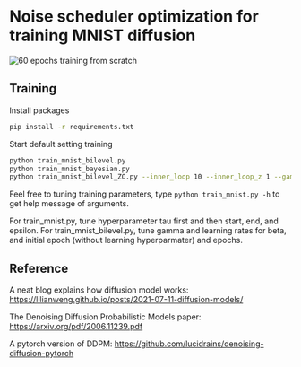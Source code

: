 # Noise scheduler optimization for training MNIST diffusion
![60 epochs training from scratch](assets/demo.gif "60 epochs training from scratch")

## Training
Install packages
```bash
pip install -r requirements.txt
```
Start default setting training 
```bash
python train_mnist_bilevel.py
python train_mnist_bayesian.py 
python train_mnist_bilevel_ZO.py --inner_loop 10 --inner_loop_z 1 --gamma 1 --gamma_end 1 --lr_beta 0.05 0.05 1 0.05 --initial_epoch 2 --epochs 3
```
Feel free to tuning training parameters, type `python train_mnist.py -h` to get help message of arguments.

For train_mnist.py, tune hyperparameter tau first and then start, end, and epsilon. 
For train_mnist_bilevel.py, tune gamma and learning rates for beta, and initial epoch (without learning hyperparmater) and epochs. 

## Reference
A neat blog explains how diffusion model works: https://lilianweng.github.io/posts/2021-07-11-diffusion-models/

The Denoising Diffusion Probabilistic Models paper: https://arxiv.org/pdf/2006.11239.pdf 

A pytorch version of DDPM: https://github.com/lucidrains/denoising-diffusion-pytorch


